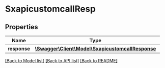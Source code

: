 # SxapicustomcallResp

## Properties
Name | Type | Description | Notes
------------ | ------------- | ------------- | -------------
**response** | [**\Swagger\Client\Model\SxapicustomcallResponse**](SxapicustomcallResponse.md) |  | [optional] 

[[Back to Model list]](../README.md#documentation-for-models) [[Back to API list]](../README.md#documentation-for-api-endpoints) [[Back to README]](../README.md)


